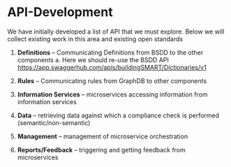 # API-Development
We have initially developed a list of API that we must explore. Below we will collect existing work in this area and existing open standards

1. **Definitions** – Communicating Definitions from BSDD to the other components
    a. Here we should re-use the BSDD API https://app.swaggerhub.com/apis/buildingSMART/Dictionaries/v1

3. **Rules** – Communicating rules from GraphDB to other components


4. **Information Services** – microservices accessing information from information services



5. **Data** – retrieving data against which a compliance check is performed (semantic/non-semantic)



6. **Management** – management of microservice orchestration



7. **Reports/Feedback** – triggering and getting feedback from microservices

